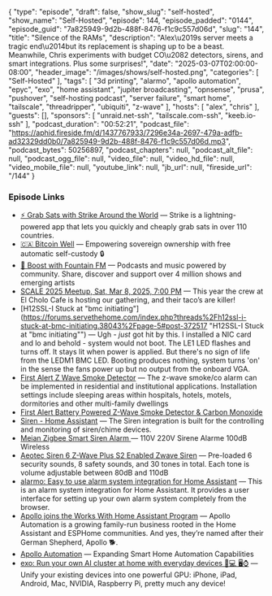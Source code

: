 {
  "type": "episode",
  "draft": false,
  "show_slug": "self-hosted",
  "show_name": "Self-Hosted",
  "episode": 144,
  "episode_padded": "0144",
  "episode_guid": "7a825949-9d2b-488f-8476-f1c9c557d06d",
  "slug": "144",
  "title": "Silence of the RAMs",
  "description": "Alex\u2019s server meets a tragic end\u2014but its replacement is shaping up to be a beast. Meanwhile, Chris experiments with budget CO\u2082 detectors, sirens, and smart integrations. Plus some surprises!",
  "date": "2025-03-07T02:00:00-08:00",
  "header_image": "/images/shows/self-hosted.png",
  "categories": [
    "Self-Hosted"
  ],
  "tags": [
    "3d printing",
    "alarmo",
    "apollo automation",
    "epyc",
    "exo",
    "home assistant",
    "jupiter broadcasting",
    "opnsense",
    "prusa",
    "pushover",
    "self-hosting podcast",
    "server failure",
    "smart home",
    "tailscale",
    "threadripper",
    "ubiquiti",
    "z-wave"
  ],
  "hosts": [
    "alex",
    "chris"
  ],
  "guests": [],
  "sponsors": [
    "unraid.net-ssh",
    "tailscale.com-ssh",
    "keeb.io-ssh"
  ],
  "podcast_duration": "00:52:21",
  "podcast_file": "https://aphid.fireside.fm/d/1437767933/7296e34a-2697-479a-adfb-ad32329dd0b0/7a825949-9d2b-488f-8476-f1c9c557d06d.mp3",
  "podcast_bytes": 50256897,
  "podcast_chapters": null,
  "podcast_alt_file": null,
  "podcast_ogg_file": null,
  "video_file": null,
  "video_hd_file": null,
  "video_mobile_file": null,
  "youtube_link": null,
  "jb_url": null,
  "fireside_url": "/144"
}


### Episode Links

  * [⚡ Grab Sats with Strike Around the World](https://strike.me/download/ "⚡ Grab Sats with Strike Around the World") — Strike is a lightning-powered app that lets you quickly and cheaply grab sats in over 110 countries.
  * [🇨🇦 Bitcoin Well](https://bitcoinwell.com/referral/jupiter "🇨🇦  Bitcoin Well") — Empowering sovereign ownership with free automatic self-custody 🔒
  * [🎉 Boost with Fountain FM](https://fountain.fm/features "🎉 Boost with Fountain FM") — Podcasts and music powered by community. Share, discover and support over 4 million shows and emerging artists
  * [SCALE 2025 Meetup, Sat, Mar 8, 2025, 7:00 PM](https://www.meetup.com/jupiterbroadcasting/events/306461427/?eventOrigin=group_upcoming_events "SCALE 2025 Meetup, Sat, Mar 8, 2025, 7:00 PM") — This year the crew at El Cholo Cafe is hosting our gathering, and their taco’s are killer!
  * [H12SSL-I Stuck at "bmc initiating"](https://forums.servethehome.com/index.php?threads%2Fh12ssl-i-stuck-at-bmc-initiating.38043%2Fpage-5#post-372517 "H12SSL-I Stuck at "bmc initiating"") — Ugh - *just* got hit by this. I installed a NIC card and lo and behold - system would not boot. The LE1 LED flashes and turns off. It stays lit when power is applied. But there's no sign of life from the LEDM1 BMC LED. Booting produces nothing, system turns 'on' in the sense the fans power up but no output from the onboard VGA.
  * [First Alert Z Wave Smoke Detector](https://www.firstalertstore.com/store/products/z-wave-smoke-and-carbon-monoxide-alarm-zcombo-g.htm "First Alert Z Wave Smoke Detector") — The z-wave smoke/co alarm can be implemented in residential and institutional applications. Installation settings include sleeping areas within hospitals, hotels, motels, dormitories and other multi-family dwellings
  * [First Alert Battery Powered Z-Wave Smoke Detector & Carbon Monoxide](https://www.amazon.com/Z-Wave-Detector-Carbon-Monoxide-Generation/dp/B08FFB233Y?th=1 "First Alert Battery Powered Z-Wave Smoke Detector & Carbon Monoxide")
  * [Siren - Home Assistant](https://www.home-assistant.io/integrations/siren/ "Siren - Home Assistant") — The Siren integration is built for the controlling and monitoring of siren/chime devices.
  * [Meian Zigbee Smart Siren Alarm ](https://www.aliexpress.us/item/3256804514837004.html "Meian Zigbee Smart Siren Alarm ") — 110V 220V Sirene Alarme 100dB Wireless
  * [ Aeotec Siren 6 Z-Wave Plus S2 Enabled Zwave Siren](https://www.amazon.com/Aeotec-Speaker-Wall-Mounted-Security-Intruder/dp/B07P8ZRWQM " Aeotec Siren 6 Z-Wave Plus S2 Enabled Zwave Siren") — Pre-loaded 6 security sounds, 8 safety sounds, and 30 tones in total. Each tone is volume adjustable between 80dB and 110dB 
  * [alarmo: Easy to use alarm system integration for Home Assistant](https://github.com/nielsfaber/alarmo "alarmo: Easy to use alarm system integration for Home Assistant") — This is an alarm system integration for Home Assistant. It provides a user interface for setting up your own alarm system completely from the browser.
  * [Apollo joins the Works With Home Assistant Program](https://www.home-assistant.io/blog/2025/02/27/apollo-joins-wwha/ "Apollo joins the Works With Home Assistant Program") — Apollo Automation is a growing family-run business rooted in the Home Assistant and ESPHome communities. And yes, they’re named after their German Shepherd, Apollo 🐕.
  * [Apollo Automation](https://apolloautomation.com/ "Apollo Automation") — Expanding Smart Home Automation Capabilities 
  * [exo: Run your own AI cluster at home with everyday devices 📱💻 🖥️⌚](https://github.com/exo-explore/exo "exo: Run your own AI cluster at home with everyday devices 📱💻 🖥️⌚") — Unify your existing devices into one powerful GPU: iPhone, iPad, Android, Mac, NVIDIA, Raspberry Pi, pretty much any device!


